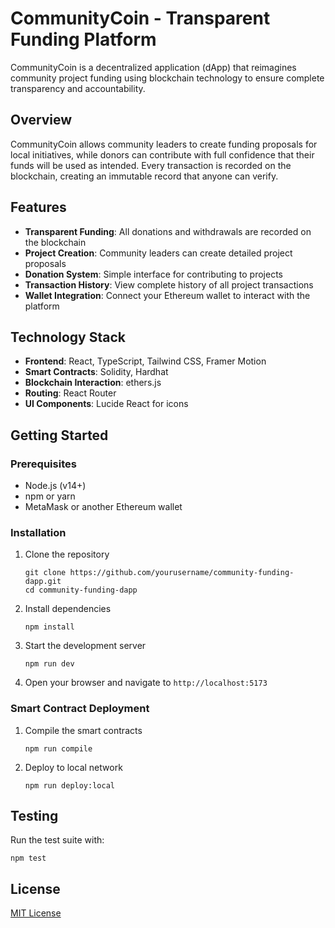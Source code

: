 # CommunityCoin - Transparent Funding Platform

CommunityCoin is a decentralized application (dApp) that reimagines community project funding using blockchain technology to ensure complete transparency and accountability.

## Overview

CommunityCoin allows community leaders to create funding proposals for local initiatives, while donors can contribute with full confidence that their funds will be used as intended. Every transaction is recorded on the blockchain, creating an immutable record that anyone can verify.

## Features

- **Transparent Funding**: All donations and withdrawals are recorded on the blockchain
- **Project Creation**: Community leaders can create detailed project proposals
- **Donation System**: Simple interface for contributing to projects
- **Transaction History**: View complete history of all project transactions
- **Wallet Integration**: Connect your Ethereum wallet to interact with the platform

## Technology Stack

- **Frontend**: React, TypeScript, Tailwind CSS, Framer Motion
- **Smart Contracts**: Solidity, Hardhat
- **Blockchain Interaction**: ethers.js
- **Routing**: React Router
- **UI Components**: Lucide React for icons

## Getting Started

### Prerequisites

- Node.js (v14+)
- npm or yarn
- MetaMask or another Ethereum wallet

### Installation

1. Clone the repository
   ```
   git clone https://github.com/yourusername/community-funding-dapp.git
   cd community-funding-dapp
   ```

2. Install dependencies
   ```
   npm install
   ```

3. Start the development server
   ```
   npm run dev
   ```

4. Open your browser and navigate to `http://localhost:5173`

### Smart Contract Deployment

1. Compile the smart contracts
   ```
   npm run compile
   ```

2. Deploy to local network
   ```
   npm run deploy:local
   ```

## Testing

Run the test suite with:
```
npm test
```

## License

[MIT License](LICENSE)
